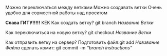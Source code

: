 Можно переключаться между ветками
Можно создавать ветки
Очень удобно для совместной работы над проектом

**Слава ГИТУ!!!!!**  KEK
 Как создать ветку?
 git branch *Название Ветки*

 Как переключиться на новую ветку?
git checkout *Название Ветки*

Как отправить ветку на сервер?
 Подготовить файл:git add *Навзвание Файла*
 сделать комит: git commit -m *“branch instructions”*
